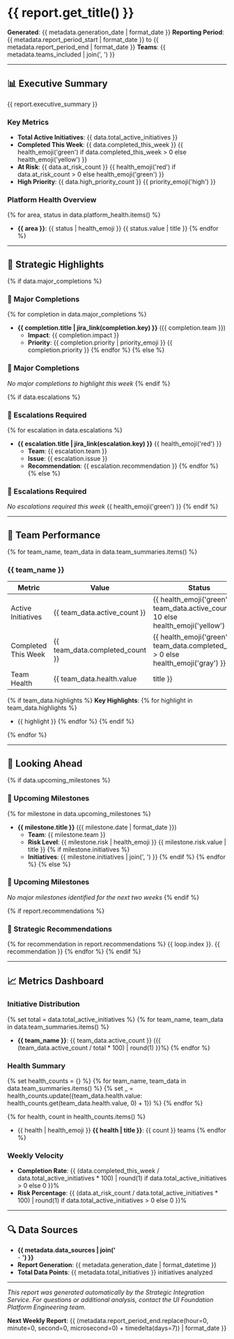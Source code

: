 # {{ report.get_title() }}

**Generated**: {{ metadata.generation_date | format_date }}
**Reporting Period**: {{ metadata.report_period_start | format_date }} to {{ metadata.report_period_end | format_date }}
**Teams**: {{ metadata.teams_included | join(', ') }}

---

## 📊 Executive Summary

{{ report.executive_summary }}

### Key Metrics
- **Total Active Initiatives**: {{ data.total_active_initiatives }}
- **Completed This Week**: {{ data.completed_this_week }} {{ health_emoji('green') if data.completed_this_week > 0 else health_emoji('yellow') }}
- **At Risk**: {{ data.at_risk_count }} {{ health_emoji('red') if data.at_risk_count > 0 else health_emoji('green') }}
- **High Priority**: {{ data.high_priority_count }} {{ priority_emoji('high') }}

### Platform Health Overview

{% for area, status in data.platform_health.items() %}
- **{{ area }}**: {{ status | health_emoji }} {{ status.value | title }}
{% endfor %}

---

## 🎯 Strategic Highlights

{% if data.major_completions %}
### 🎉 Major Completions

{% for completion in data.major_completions %}
- **{{ completion.title | jira_link(completion.key) }}** ({{ completion.team }})
  - **Impact**: {{ completion.impact }}
  - **Priority**: {{ completion.priority | priority_emoji }} {{ completion.priority }}
{% endfor %}
{% else %}
### 🎉 Major Completions

*No major completions to highlight this week*
{% endif %}

{% if data.escalations %}
### 🚨 Escalations Required

{% for escalation in data.escalations %}
- **{{ escalation.title | jira_link(escalation.key) }}** {{ health_emoji('red') }}
  - **Team**: {{ escalation.team }}
  - **Issue**: {{ escalation.issue }}
  - **Recommendation**: {{ escalation.recommendation }}
{% endfor %}
{% else %}
### 🚨 Escalations Required

*No escalations required this week* {{ health_emoji('green') }}
{% endif %}

---

## 👥 Team Performance

{% for team_name, team_data in data.team_summaries.items() %}
### {{ team_name }}

| Metric | Value | Status |
|--------|-------|--------|
| Active Initiatives | {{ team_data.active_count }} | {{ health_emoji('green') if team_data.active_count < 10 else health_emoji('yellow') }} |
| Completed This Week | {{ team_data.completed_count }} | {{ health_emoji('green') if team_data.completed_count > 0 else health_emoji('gray') }} |
| Team Health | {{ team_data.health.value | title }} | {{ team_data.health | health_emoji }} |

{% if team_data.highlights %}
**Key Highlights**:
{% for highlight in team_data.highlights %}
- {{ highlight }}
{% endfor %}
{% endif %}

{% endfor %}

---

## 🔮 Looking Ahead

{% if data.upcoming_milestones %}
### 📅 Upcoming Milestones

{% for milestone in data.upcoming_milestones %}
- **{{ milestone.title }}** ({{ milestone.date | format_date }})
  - **Team**: {{ milestone.team }}
  - **Risk Level**: {{ milestone.risk | health_emoji }} {{ milestone.risk.value | title }}
  {% if milestone.initiatives %}
  - **Initiatives**: {{ milestone.initiatives | join(', ') }}
  {% endif %}
{% endfor %}
{% else %}
### 📅 Upcoming Milestones

*No major milestones identified for the next two weeks*
{% endif %}

{% if report.recommendations %}
### 🎯 Strategic Recommendations

{% for recommendation in report.recommendations %}
{{ loop.index }}. {{ recommendation }}
{% endfor %}
{% endif %}

---

## 📈 Metrics Dashboard

### Initiative Distribution
{% set total = data.total_active_initiatives %}
{% for team_name, team_data in data.team_summaries.items() %}
- **{{ team_name }}**: {{ team_data.active_count }} ({{ (team_data.active_count / total * 100) | round(1) }}%)
{% endfor %}

### Health Summary
{% set health_counts = {} %}
{% for team_name, team_data in data.team_summaries.items() %}
  {% set _ = health_counts.update({team_data.health.value: health_counts.get(team_data.health.value, 0) + 1}) %}
{% endfor %}

{% for health, count in health_counts.items() %}
- {{ health | health_emoji }} **{{ health | title }}**: {{ count }} teams
{% endfor %}

### Weekly Velocity
- **Completion Rate**: {{ (data.completed_this_week / data.total_active_initiatives * 100) | round(1) if data.total_active_initiatives > 0 else 0 }}%
- **Risk Percentage**: {{ (data.at_risk_count / data.total_active_initiatives * 100) | round(1) if data.total_active_initiatives > 0 else 0 }}%

---

## 🔍 Data Sources

- **{{ metadata.data_sources | join('**<br>- **') }}**
- **Report Generation**: {{ metadata.generation_date | format_datetime }}
- **Total Data Points**: {{ metadata.total_initiatives }} initiatives analyzed

---

*This report was generated automatically by the Strategic Integration Service. For questions or additional analysis, contact the UI Foundation Platform Engineering team.*

**Next Weekly Report**: {{ (metadata.report_period_end.replace(hour=0, minute=0, second=0, microsecond=0) + timedelta(days=7)) | format_date }}
